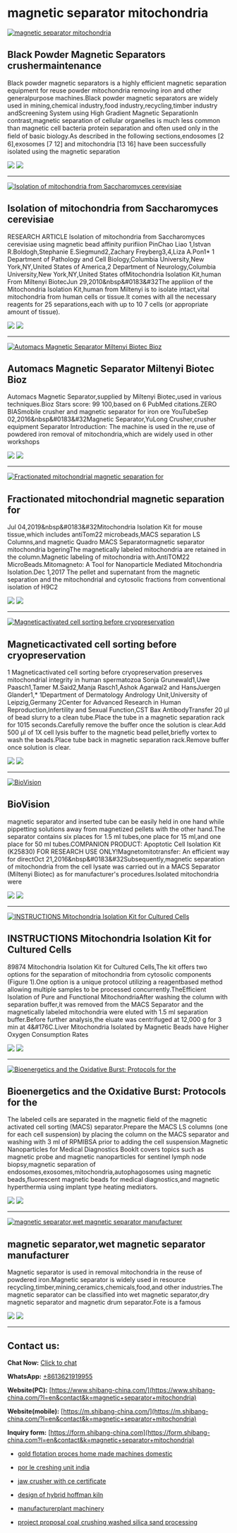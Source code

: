 # magnetic separator mitochondria

<a href="https://swt.shibang-china.com/?l=en&img&k=magnetic+separator+mitochondria" target="_blank">![magnetic separator mitochondria](http://static.shibang-china.com/all-800x300/481.jpg)</a>

## Black Powder Magnetic Separators crushermaintenance
Black powder magnetic separators is a highly efficient magnetic separation equipment for reuse powder mitochondria removing iron and other generalpurpose machines.Black powder magnetic separators are widely used in mining,chemical industry,food industry,recycling,timber industry andScreening System using High Gradient Magnetic SeparationIn contrast,magnetic separation of cellular organelles is much less common than magnetic cell bacteria protein separation and often used only in the ﬁeld of basic biology.As described in the following sections,endosomes [2 6],exosomes [7 12] and mitochondria [13 16] have been successfully isolated using the magnetic separation


<a href="https://whatsapp.shibangsoft.com/WhatsApp.php" target="_blank" title="WhatsApp">![](http://static.shibang-china.com/icon/whatsapp.png)</a> <a href="https://swt.shibang-china.com/?l=en&icon&k=magnetic+separator+mitochondria" target="_blank">![](http://static.shibang-china.com/icon/chat-en.png)</a>

---

<a href="https://swt.shibang-china.com/?l=en&img&k=magnetic+separator+mitochondria" target="_blank">![Isolation of mitochondria from Saccharomyces cerevisiae](http://static.shibang-china.com/all-800x300/269.jpg)</a>

## Isolation of mitochondria from Saccharomyces cerevisiae
RESEARCH ARTICLE Isolation of mitochondria from Saccharomyces cerevisiae using magnetic bead affinity purifiion PinChao Liao 1,Istvan R.Boldogh,Stephanie E.Siegmund2,Zachary Freyberg3,4,Liza A.Pon1* 1 Department of Pathology and Cell Biology,Columbia University,New York,NY,United States of America,2 Department of Neurology,Columbia University,New York,NY,United States ofMitochondria Isolation Kit,human From Miltenyi BiotecJun 29,2010&nbsp&#0183&#32The appliion of the Mitochondria Isolation Kit,human from Miltenyi is to isolate intact,vital mitochondria from human cells or tissue.It comes with all the necessary reagents for 25 separations,each with up to 10 7 cells (or appropriate amount of tissue).


<a href="https://whatsapp.shibangsoft.com/WhatsApp.php" target="_blank" title="WhatsApp">![](http://static.shibang-china.com/icon/whatsapp.png)</a> <a href="https://swt.shibang-china.com/?l=en&icon&k=magnetic+separator+mitochondria" target="_blank">![](http://static.shibang-china.com/icon/chat-en.png)</a>

---

<a href="https://swt.shibang-china.com/?l=en&img&k=magnetic+separator+mitochondria" target="_blank">![Automacs Magnetic Separator Miltenyi Biotec Bioz](http://static.shibang-china.com/all-800x300/982.jpg)</a>

## Automacs Magnetic Separator Miltenyi Biotec Bioz
Automacs Magnetic Separator,supplied by Miltenyi Biotec,used in various techniques.Bioz Stars score: 99 100,based on 6 PubMed citations.ZERO BIASmobile crusher and magnetic separator for iron ore YouTubeSep 02,2016&nbsp&#0183&#32Magnetic Separator,YuLong Crusher,crusher equipment Separator Introduction: The machine is used in the re,use of powdered iron removal of mitochondria,which are widely used in other workshops


<a href="https://whatsapp.shibangsoft.com/WhatsApp.php" target="_blank" title="WhatsApp">![](http://static.shibang-china.com/icon/whatsapp.png)</a> <a href="https://swt.shibang-china.com/?l=en&icon&k=magnetic+separator+mitochondria" target="_blank">![](http://static.shibang-china.com/icon/chat-en.png)</a>

---

<a href="https://swt.shibang-china.com/?l=en&img&k=magnetic+separator+mitochondria" target="_blank">![Fractionated mitochondrial magnetic separation for](http://static.shibang-china.com/all-800x300/300.jpg)</a>

## Fractionated mitochondrial magnetic separation for
Jul 04,2019&nbsp&#0183&#32Mitochondria Isolation Kit for mouse tissue,which includes antiTom22 microbeads,MACS separation LS Columns,and magnetic Quadro MACS Separatormagnetic separator mitochondria bgeringThe magnetically labeled mitochondria are retained in the column.Magnetic labeling of mitochondria with.AntiTOM22 MicroBeads.Mitomagneto: A Tool for Nanoparticle Mediated Mitochondria Isolation.Dec 1,2017 The pellet and supernatant from the magnetic separation and the mitochondrial and cytosolic fractions from conventional isolation of H9C2


<a href="https://whatsapp.shibangsoft.com/WhatsApp.php" target="_blank" title="WhatsApp">![](http://static.shibang-china.com/icon/whatsapp.png)</a> <a href="https://swt.shibang-china.com/?l=en&icon&k=magnetic+separator+mitochondria" target="_blank">![](http://static.shibang-china.com/icon/chat-en.png)</a>

---

<a href="https://swt.shibang-china.com/?l=en&img&k=magnetic+separator+mitochondria" target="_blank">![Magneticactivated cell sorting before cryopreservation](http://static.shibang-china.com/all-800x300/900.jpg)</a>

## Magneticactivated cell sorting before cryopreservation
1 Magneticactivated cell sorting before cryopreservation preserves mitochondrial integrity in human spermatozoa Sonja Grunewald1,Uwe Paasch1,Tamer M.Said2,Manja Rasch1,Ashok Agarwal2 and HansJuergen Glander1,* 1Department of Dermatology Andrology Unit,University of Leipzig,Germany 2Center for Advanced Research in Human Reproduction,Infertility and Sexual Function,CST Bax AntibodyTransfer 20 μl of bead slurry to a clean tube.Place the tube in a magnetic separation rack for 1015 seconds.Carefully remove the buffer once the solution is clear.Add 500 μl of 1X cell lysis buffer to the magnetic bead pellet,briefly vortex to wash the beads.Place tube back in magnetic separation rack.Remove buffer once solution is clear.


<a href="https://whatsapp.shibangsoft.com/WhatsApp.php" target="_blank" title="WhatsApp">![](http://static.shibang-china.com/icon/whatsapp.png)</a> <a href="https://swt.shibang-china.com/?l=en&icon&k=magnetic+separator+mitochondria" target="_blank">![](http://static.shibang-china.com/icon/chat-en.png)</a>

---

<a href="https://swt.shibang-china.com/?l=en&img&k=magnetic+separator+mitochondria" target="_blank">![BioVision](http://static.shibang-china.com/all-800x300/1307.jpg)</a>

## BioVision
magnetic separator and inserted tube can be easily held in one hand while pippetting solutions away from magnetized pellets with the other hand.The separator contains six places for 1.5 ml tubes,one place for 15 ml,and one place for 50 ml tubes.COMPANION PRODUCT: Apoptotic Cell Isolation Kit (K25830) FOR RESEARCH USE ONLY!Magnetomitotransfer: An efficient way for directOct 21,2016&nbsp&#0183&#32Subsequently,magnetic separation of mitochondria from the cell lysate was carried out in a MACS Separator (Miltenyi Biotec) as for manufacturer's procedures.Isolated mitochondria were


<a href="https://whatsapp.shibangsoft.com/WhatsApp.php" target="_blank" title="WhatsApp">![](http://static.shibang-china.com/icon/whatsapp.png)</a> <a href="https://swt.shibang-china.com/?l=en&icon&k=magnetic+separator+mitochondria" target="_blank">![](http://static.shibang-china.com/icon/chat-en.png)</a>

---

<a href="https://swt.shibang-china.com/?l=en&img&k=magnetic+separator+mitochondria" target="_blank">![INSTRUCTIONS Mitochondria Isolation Kit for Cultured Cells](http://static.shibang-china.com/all-800x300/235.jpg)</a>

## INSTRUCTIONS Mitochondria Isolation Kit for Cultured Cells
89874 Mitochondria Isolation Kit for Cultured Cells,The kit offers two options for the separation of mitochondria from cytosolic components (Figure 1).One option is a unique protocol utilizing a reagentbased method allowing multiple samples to be processed concurrently.TheEfficient Isolation of Pure and Functional MitochondriaAfter washing the column with separation buffer,it was removed from the MACS Separator and the magnetically labeled mitochondria were eluted with 1.5 ml separation buffer.Before further analysis,the eluate was centrifuged at 12,000 g for 3 min at 4&#176C.Liver Mitochondria Isolated by Magnetic Beads have Higher Oxygen Consumption Rates


<a href="https://whatsapp.shibangsoft.com/WhatsApp.php" target="_blank" title="WhatsApp">![](http://static.shibang-china.com/icon/whatsapp.png)</a> <a href="https://swt.shibang-china.com/?l=en&icon&k=magnetic+separator+mitochondria" target="_blank">![](http://static.shibang-china.com/icon/chat-en.png)</a>

---

<a href="https://swt.shibang-china.com/?l=en&img&k=magnetic+separator+mitochondria" target="_blank">![Bioenergetics and the Oxidative Burst: Protocols for the](http://static.shibang-china.com/all-800x300/655.jpg)</a>

## Bioenergetics and the Oxidative Burst: Protocols for the
The labeled cells are separated in the magnetic field of the magnetic activated cell sorting (MACS) separator.Prepare the MACS LS columns (one for each cell suspension) by placing the column on the MACS separator and washing with 3 ml of RPMIBSA prior to adding the cell suspension.Magnetic Nanoparticles for Medical Diagnostics BookIt covers topics such as magnetic probe and magnetic nanoparticles for sentinel lymph node biopsy,magnetic separation of endosomes,exosomes,mitochondria,autophagosomes using magnetic beads,fluorescent magnetic beads for medical diagnostics,and magnetic hyperthermia using implant type heating mediators.


<a href="https://whatsapp.shibangsoft.com/WhatsApp.php" target="_blank" title="WhatsApp">![](http://static.shibang-china.com/icon/whatsapp.png)</a> <a href="https://swt.shibang-china.com/?l=en&icon&k=magnetic+separator+mitochondria" target="_blank">![](http://static.shibang-china.com/icon/chat-en.png)</a>

---

<a href="https://swt.shibang-china.com/?l=en&img&k=magnetic+separator+mitochondria" target="_blank">![magnetic separator,wet magnetic separator manufacturer](http://static.shibang-china.com/all-800x300/16.jpg)</a>

## magnetic separator,wet magnetic separator manufacturer
Magnetic separator is used in removal mitochondria in the reuse of powdered iron.Magnetic separator is widely used in resource recycling,timber,mining,ceramics,chemicals,food,and other industries.The magnetic separator can be classified into wet magnetic separator,dry magnetic separator and magnetic drum separator.Fote is a famous

<a href="https://whatsapp.shibangsoft.com/WhatsApp.php" target="_blank" title="WhatsApp">![](http://static.shibang-china.com/icon/whatsapp.png)</a> <a href="https://swt.shibang-china.com/?l=en&icon&k=magnetic+separator+mitochondria" target="_blank">![](http://static.shibang-china.com/icon/chat-en.png)</a>

---
## Contact us:

**Chat Now:** [Click to chat](https://swt.shibang-china.com?l=en&contact&k=magnetic+separator+mitochondria)

**WhatsApp:**  [+8613621919955](https://whatsapp.shibangsoft.com/WhatsApp.php)

**Website(PC):** [https://www.shibang-china.com/](https://www.shibang-china.com/?l=en&contact&k=magnetic+separator+mitochondria)

**Website(mobile):** [https://m.shibang-china.com/](https://m.shibang-china.com/?l=en&contact&k=magnetic+separator+mitochondria)

**Inquiry form:** [https://form.shibang-china.com](https://form.shibang-china.com?l=en&contact&k=magnetic+separator+mitochondria)

* [gold flotation proces home made machines domestic](../121/gold%20flotation%20proces%20home%20made%20machines%20domestic.md)

* [por le creshing unit india](../111/por%20le%20creshing%20unit%20india.md)

* [jaw crusher with ce certificate](../118/jaw%20crusher%20with%20ce%20certificate.md)

* [design of hybrid hoffman kiln](../117/design%20of%20hybrid%20hoffman%20kiln.md)

* [manufacturerplant machinery](../120/manufacturerplant%20machinery.md)

* [project proposal coal crushing washed silica sand processing](../111/project%20proposal%20coal%20crushing%20washed%20silica%20sand%20processing.md)